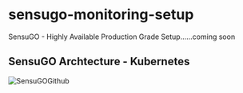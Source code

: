 # sensugo-monitoring-setup
SensuGO - Highly Available Production Grade Setup......coming soon

## SensuGO Archtecture - Kubernetes
![SensuGOGithub](https://user-images.githubusercontent.com/38158144/62703462-eff6a680-ba06-11e9-86ed-89de496883ac.jpeg)


